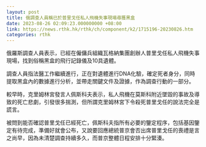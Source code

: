 ```yaml
---
layout: post
title: 俄調查人員稱已於普里戈任私人飛機失事現場尋獲黑盒
date: 2023-08-26 02:09:23.000000000 +08:00
link: https://news.rthk.hk/rthk/ch/component/k2/1715196-20230826.htm
categories: rthk
---
```


俄羅斯調查人員表示，已經在僱傭兵組織瓦格納集團創辦人普里戈任私人飛機失事現場，找到俗稱黑盒的飛行記錄儀及10具遺體。

調查人員指法醫工作繼續進行，正在對遺體進行DNA化驗，確定死者身分，同時提取黑盒內的數據進行分析，並帶走關鍵文件及證據，作為調查行動的一部分。

較早時，克里姆林宮發言人佩斯科夫表示，私人飛機在莫斯科附近墜毀的事故及導致的死亡悲劇，引發很多揣測，但所謂克里姆林宮下令殺死普里戈任的說法完全是謊言。

被問到能否確認普里戈任已經死亡，佩斯科夫指所有必要的鑒定程序，包括基因鑒定有待完成，準備好就會公布，又說要回應總統普京會否出席普里戈任的喪禮是言之尚早，因為未清楚調查持續多久，而普京整體日程安排十分緊湊。
